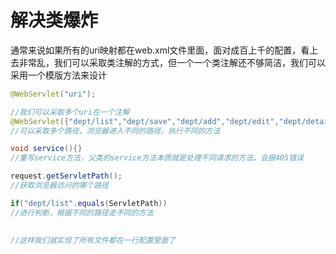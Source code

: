 # 解决类爆炸

通常来说如果所有的uri映射都在web.xml文件里面，面对成百上千的配置，看上去非常乱，我们可以采取类注解的方式，但一个一个类注解还不够简洁，我们可以采用一个模版方法来设计

```java
@WebServlet("uri");

//我们可以采取多个uri在一个注解
@WebServlet({"dept/list","dept/save","dept/add","dept/edit","dept/detail"});
//可以采取多个路径，浏览器进入不同的路径，执行不同的方法

void service(){}
//重写service方法，父类的service方法本质就是处理不同请求的方法，会报405错误

request.getServletPath();
//获取浏览器访问的哪个路径

if("dept/list".equals(ServletPath))
//进行判断，根据不同的路径走不同的方法
  
  
//这样我们就实现了所有文件都在一行配置里面了  
```

